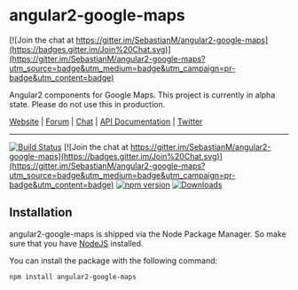 # angular2-google-maps

[![Join the chat at https://gitter.im/SebastianM/angular2-google-maps](https://badges.gitter.im/Join%20Chat.svg)](https://gitter.im/SebastianM/angular2-google-maps?utm_source=badge&utm_medium=badge&utm_campaign=pr-badge&utm_content=badge)

Angular2 components for Google Maps.
This project is currently in alpha state. Please do not use this in production.

[Website](http://sebastianm.github.io/angular2-google-maps/) | [Forum](https://groups.google.com/forum/#!forum/angular2-google-maps) | [Chat](https://gitter.im/SebastianM/angular2-google-maps) | [API Documentation](http://sebastianm.github.io/angular2-google-maps/docs) | [Twitter](https://twitter.com/Sebamueller)

-----

[![Build Status](https://travis-ci.org/SebastianM/angular2-google-maps.svg)](https://travis-ci.org/SebastianM/angular2-google-maps) [![Join the chat at https://gitter.im/SebastianM/angular2-google-maps](https://badges.gitter.im/Join%20Chat.svg)](https://gitter.im/SebastianM/angular2-google-maps?utm_source=badge&utm_medium=badge&utm_campaign=pr-badge&utm_content=badge) [![npm version](https://badge.fury.io/js/angular2-google-maps.svg)](http://badge.fury.io/js/angular2-google-maps)
[![Downloads](http://img.shields.io/npm/dm/angular2-google-maps.svg)](https://npmjs.org/package/angular2-google-maps)

## Installation

angular2-google-maps is shipped via the Node Package Manager. So make sure that you have [NodeJS](https://nodejs.org) installed. 
  
  You can install the package with the following command:

```shell
npm install angular2-google-maps
```